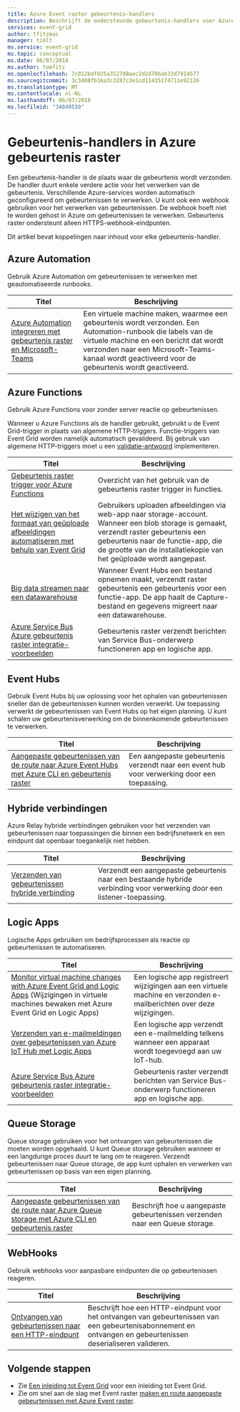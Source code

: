 ```yaml
---
title: Azure Event raster gebeurtenis-handlers
description: Beschrijft de ondersteunde gebeurtenis-handlers voor Azure Event raster
services: event-grid
author: tfitzmac
manager: timlt
ms.service: event-grid
ms.topic: conceptual
ms.date: 06/07/2018
ms.author: tomfitz
ms.openlocfilehash: 7c012bdf025a352788aec2d2d70bab33d7914577
ms.sourcegitcommit: 3c3488fb16a3c3287c3e1cd11435174711e92126
ms.translationtype: MT
ms.contentlocale: nl-NL
ms.lasthandoff: 06/07/2018
ms.locfileid: "34849539"
---
```

# <a name="event-handlers-in-azure-event-grid"></a>Gebeurtenis-handlers in Azure gebeurtenis raster

Een gebeurtenis-handler is de plaats waar de gebeurtenis wordt verzonden. De handler duurt enkele verdere actie voor het verwerken van de gebeurtenis. Verschillende Azure-services worden automatisch geconfigureerd om gebeurtenissen te verwerken. U kunt ook een webhook gebruiken voor het verwerken van gebeurtenissen. De webhook hoeft niet te worden gehost in Azure om gebeurtenissen te verwerken. Gebeurtenis raster ondersteunt alleen HTTPS-webhook-eindpunten.

Dit artikel bevat koppelingen naar inhoud voor elke gebeurtenis-handler.

## <a name="azure-automation"></a>Azure Automation

Gebruik Azure Automation om gebeurtenissen te verwerken met geautomatiseerde runbooks.

|Titel  |Beschrijving  |
|---------|---------|
|[Azure Automation integreren met gebeurtenis raster en Microsoft-Teams](ensure-tags-exists-on-new-virtual-machines.md) |Een virtuele machine maken, waarmee een gebeurtenis wordt verzonden. Een Automation-runbook die labels van de virtuele machine en een bericht dat wordt verzonden naar een Microsoft-Teams-kanaal wordt geactiveerd voor de gebeurtenis wordt geactiveerd. |

## <a name="azure-functions"></a>Azure Functions

Gebruik Azure Functions voor zonder server reactie op gebeurtenissen.

Wanneer u Azure Functions als de handler gebruikt, gebruikt u de Event Grid-trigger in plaats van algemene HTTP-triggers. Functie-triggers van Event Grid worden namelijk automatisch gevalideerd. Bij gebruik van algemene HTTP-triggers moet u een [validatie-antwoord](security-authentication.md#webhook-event-delivery) implementeren.

|Titel  |Beschrijving  |
|---------|---------|
| [Gebeurtenis raster trigger voor Azure Functions](../azure-functions/functions-bindings-event-grid.md) | Overzicht van het gebruik van de gebeurtenis raster trigger in functies. |
| [Het wijzigen van het formaat van geüploade afbeeldingen automatiseren met behulp van Event Grid](resize-images-on-storage-blob-upload-event.md) | Gebruikers uploaden afbeeldingen via web-app naar storage-account. Wanneer een blob storage is gemaakt, verzendt raster gebeurtenis een gebeurtenis naar de functie-app, die de grootte van de installatiekopie van het geüploade wordt aangepast. |
| [Big data streamen naar een datawarehouse](event-grid-event-hubs-integration.md) | Wanneer Event Hubs een bestand opnemen maakt, verzendt raster gebeurtenis een gebeurtenis voor een functie-app. De app haalt de Capture-bestand en gegevens migreert naar een datawarehouse. |
| [Azure Service Bus Azure gebeurtenis raster integratie-voorbeelden](../service-bus-messaging/service-bus-to-event-grid-integration-example.md?toc=%2fazure%2fevent-grid%2ftoc.json) | Gebeurtenis raster verzendt berichten van Service Bus-onderwerp functioneren app en logische app. |

## <a name="event-hubs"></a>Event Hubs

Gebruik Event Hubs bij uw oplossing voor het ophalen van gebeurtenissen sneller dan de gebeurtenissen kunnen worden verwerkt. Uw toepassing verwerkt de gebeurtenissen van Event Hubs op het eigen planning. U kunt schalen uw gebeurtenisverwerking om de binnenkomende gebeurtenissen te verwerken.

|Titel  |Beschrijving  |
|---------|---------|
| [Aangepaste gebeurtenissen van de route naar Azure Event Hubs met Azure CLI en gebeurtenis raster](custom-event-to-eventhub.md) | Een aangepaste gebeurtenis verzendt naar een event hub voor verwerking door een toepassing. |

## <a name="hybrid-connections"></a>Hybride verbindingen

Azure Relay hybride verbindingen gebruiken voor het verzenden van gebeurtenissen naar toepassingen die binnen een bedrijfsnetwerk en een eindpunt dat openbaar toegankelijk niet hebben.

|Titel  |Beschrijving  |
|---------|---------|
| [Verzenden van gebeurtenissen hybride verbinding](custom-event-to-hybrid-connection.md) | Verzendt een aangepaste gebeurtenis naar een bestaande hybride verbinding voor verwerking door een listener-toepassing. |

## <a name="logic-apps"></a>Logic Apps

Logische Apps gebruiken om bedrijfsprocessen als reactie op gebeurtenissen te automatiseren.

|Titel  |Beschrijving  |
|---------|---------|
| [Monitor virtual machine changes with Azure Event Grid and Logic Apps](monitor-virtual-machine-changes-event-grid-logic-app.md) (Wijzigingen in virtuele machines bewaken met Azure Event Grid en Logic Apps) | Een logische app registreert wijzigingen aan een virtuele machine en verzonden e-mailberichten over deze wijzigingen. |
| [Verzenden van e-mailmeldingen over gebeurtenissen van Azure IoT Hub met Logic Apps](publish-iot-hub-events-to-logic-apps.md) | Een logische app verzendt een e-mailmelding telkens wanneer een apparaat wordt toegevoegd aan uw IoT-hub. |
| [Azure Service Bus Azure gebeurtenis raster integratie-voorbeelden](../service-bus-messaging/service-bus-to-event-grid-integration-example.md?toc=%2fazure%2fevent-grid%2ftoc.json) | Gebeurtenis raster verzendt berichten van Service Bus-onderwerp functioneren app en logische app. |

## <a name="queue-storage"></a>Queue Storage

Queue storage gebruiken voor het ontvangen van gebeurtenissen die moeten worden opgehaald. U kunt Queue storage gebruiken wanneer er een langdurige proces duurt te lang om te reageren. Verzendt gebeurtenissen naar Queue storage, de app kunt ophalen en verwerken van gebeurtenissen op basis van een eigen planning.

|Titel  |Beschrijving  |
|---------|---------|
| [Aangepaste gebeurtenissen van de route naar Azure Queue storage met Azure CLI en gebeurtenis raster](custom-event-to-queue-storage.md) | Beschrijft hoe u aangepaste gebeurtenissen verzenden naar een Queue storage. |

## <a name="webhooks"></a>WebHooks

Gebruik webhooks voor aanpasbare eindpunten die op gebeurtenissen reageren.

|Titel  |Beschrijving  |
|---------|---------|
| [Ontvangen van gebeurtenissen naar een HTTP-eindpunt](receive-events.md) | Beschrijft hoe een HTTP-eindpunt voor het ontvangen van gebeurtenissen van een gebeurtenisabonnement en ontvangen en gebeurtenissen deserialiseren valideren. |

## <a name="next-steps"></a>Volgende stappen

* Zie [Een inleiding tot Event Grid](overview.md) voor een inleiding tot Event Grid.
* Zie om snel aan de slag met Event raster [maken en route aangepaste gebeurtenissen met Azure Event raster](custom-event-quickstart.md).
